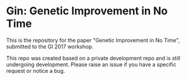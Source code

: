 # Gin: Genetic Improvement in No Time

This is the repository for the paper "Genetic Improvement in No Time", submitted to the GI 2017 workshop.

This repo was created based on a private development repo and is still undergoing development. Please raise an issue if you have a specific request or notice a bug.
